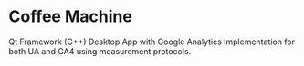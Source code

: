 # Coffee Machine
Qt Framework (C++) Desktop App with Google Analytics Implementation for both UA and GA4 using measurement protocols.
